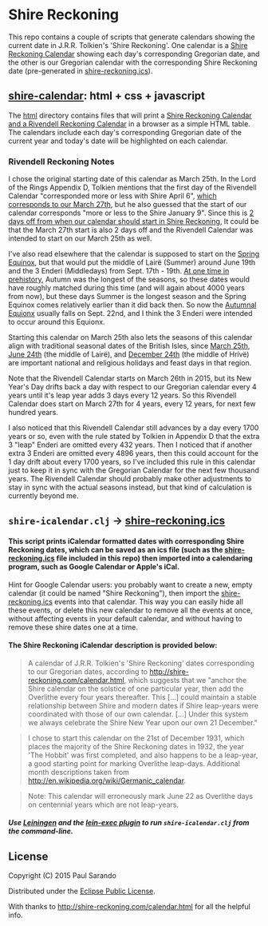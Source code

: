 Shire Reckoning
===============

This repo contains a couple of scripts that generate calendars showing the current date in J.R.R. Tolkien's 'Shire Reckoning'.
One calendar is a [Shire Reckoning Calendar](http://psarando.github.io/shire-reckoning) showing each day's corresponding Gregorian date,
and the other is our Gregorian calendar with the corresponding Shire Reckoning date (pre-generated in [shire-reckoning.ics](shire-reckoning.ics)).

## [shire-calendar](http://psarando.github.io/shire-reckoning): html + css + javascript

The [html](html) directory contains files that will print a
[Shire Reckoning Calendar and a Rivendell Reckoning Calendar](http://psarando.github.io/shire-reckoning)
in a browser as a simple HTML table.
The calendars include each day's corresponding Gregorian date of the current year and today's date will be highlighted on each calendar.

### Rivendell Reckoning Notes

I chose the original starting date of this calendar as March 25th.
In the Lord of the Rings Appendix D, Tolkien mentions that the first day of the Rivendell Calendar
"corresponded more or less with Shire April 6",
[which corresponds to our March 27th](http://shire-reckoning.com/calendar.html),
but he also guessed that the start of our calendar corresponds "more or less to the Shire January 9".
Since this is [2 days off from when our calendar should start in Shire Reckoning](http://shire-reckoning.com/calendar.html),
It could be that the March 27th start is also 2 days off and the Rivendell Calendar was intended to start on our March 25th as well.

I've also read elsewhere that the calendar is supposed to start on the [Spring Equinox](http://en.wikipedia.org/wiki/Equinox),
but that would put the middle of Lairë (Summer) around June 19th and the 3 Enderi (Middledays) from Sept. 17th - 19th.
[At one time in prehistory](http://www.sym454.org/seasons/), Autumn was the longest of the seasons,
so these dates would have roughly matched during this time (and will again about 4000 years from now),
but these days Summer is the longest season and the Spring Equinox comes relatively earlier than it did back then.
So now the [Autumnal Equionx](http://en.wikipedia.org/wiki/Equinox) usually falls on Sept. 22nd,
and I think the 3 Enderi were intended to occur around this Equionx.

Starting this calendar on March 25th also lets the seasons of this calendar align with traditional seasonal dates of the British Isles,
since [March 25th](https://en.wikipedia.org/wiki/March_25#Holidays_and_observances),
[June 24th](https://en.wikipedia.org/wiki/Midsummer#United_Kingdom) (the middle of Lairë),
and [December 24th](https://en.wikipedia.org/wiki/Christmas_Eve) (the middle of Hrívë)
are important national and religious holidays and feast days in that region.

Note that the Rivendell Calendar starts on March 26th in 2015, but its New Year's Day drifts
back a day with respect to our Gregorian calendar every 4 years until it's leap year adds 3 days every 12 years.
So this Rivendell Calendar does start on March 27th for 4 years, every 12 years, for next few hundred years.

I also noticed that this Rivendell Calendar still advances by a day every 1700 years or so,
even with the rule stated by Tolkien in Appendix D that the extra 3 "leap" Enderi are omitted every 432 years.
Then I noticed that if another extra 3 Enderi are omitted every 4896 years,
then this could account for the 1 day drift about every 1700 years,
so I've included this rule in this calendar just to keep it in sync with the Gregorian Calendar for
the next few thousand years. The Rivendell Calendar should probably make other adjustments to stay
in sync with the actual seasons instead, but that kind of calculation is currently beyond me.


## `shire-icalendar.clj` -> [shire-reckoning.ics](shire-reckoning.ics)

#### This script prints iCalendar formatted dates with corresponding Shire Reckoning dates, which can be saved as an ics file (such as the [shire-reckoning.ics](shire-reckoning.ics) file included in this repo) then imported into a calendaring program, such as Google Calendar or Apple's iCal.
Hint for Google Calendar users: you probably want to create a new, empty calendar (it could be named "Shire Reckoning"), then import the [shire-reckoning.ics](shire-reckoning.ics) events into that calendar.
This way you can easily hide all these events, or delete this new calendar to remove all the events at once, without affecting events in your default calendar, and without having to remove these shire dates one at a time.

#### The Shire Reckoning iCalendar description is provided below:

> A calendar of J.R.R. Tolkien's 'Shire Reckoning' dates corresponding to our Gregorian dates, according to http://shire-reckoning.com/calendar.html, which suggests that we "anchor the Shire calendar on the solstice of one particular year, then add the Overlithe every four years thereafter. This [...] could maintain a stable relationship between Shire and modern dates if Shire leap-years were coordinated with those of our own calendar. [...] Under this system we always celebrate the Shire New Year upon our own 21 December."

> I chose to start this calendar on the 21st of December 1931, which places the majority of the Shire Reckoning dates in 1932, the year 'The Hobbit' was first completed, and also happens to be a leap-year, a good starting point for marking Overlithe leap-days. Additional month descriptions taken from http://en.wikipedia.org/wiki/Germanic_calendar.

> Note: This calendar will erroneously mark June 22 as Overlithe days on centennial years which are not leap-years.

##### Use [Leiningen](http://leiningen.org) and the [lein-exec plugin](https://github.com/kumarshantanu/lein-exec) to run `shire-icalendar.clj` from the command-line.

## License

Copyright (C) 2015 Paul Sarando

Distributed under the [Eclipse Public License](http://www.eclipse.org/legal/epl-v10.html).

With thanks to http://shire-reckoning.com/calendar.html for all the helpful info.
